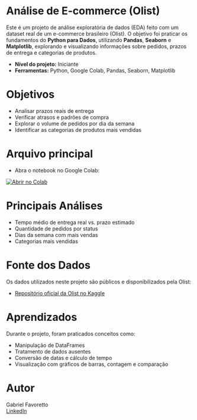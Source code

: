 # Análise de E-commerce (Olist)

Este é um projeto de análise exploratória de dados (EDA) feito com um dataset real de um e-commerce brasileiro (Olist). O objetivo foi praticar os fundamentos do **Python para Dados**, utilizando **Pandas**, **Seaborn** e **Matplotlib**, explorando e visualizando informações sobre pedidos, prazos de entrega e categorias de produtos.

- **Nível do projeto:** Iniciante  
- **Ferramentas:** Python, Google Colab, Pandas, Seaborn, Matplotlib

#  Objetivos

- Analisar prazos reais de entrega
- Verificar atrasos e padrões de compra
- Explorar o volume de pedidos por dia da semana
- Identificar as categorias de produtos mais vendidas

# Arquivo principal

- Abra o notebook no Google Colab:

[![Abrir no Colab](https://img.shields.io/badge/Ver%20no-Colab-blue?logo=googlecolab)](https://colab.research.google.com/drive/1O63aLtmaKGVltuugeBUY8QDfdKRbywyz)


# Principais Análises

- Tempo médio de entrega real vs. prazo estimado
- Quantidade de pedidos por status
- Dias da semana com mais vendas
- Categorias mais vendidas

# Fonte dos Dados

Os dados utilizados neste projeto são públicos e disponibilizados pela Olist:
- [Repositório oficial da Olist no Kaggle](https://www.kaggle.com/datasets/olistbr/brazilian-ecommerce)

# Aprendizados

Durante o projeto, foram praticados conceitos como:
- Manipulação de DataFrames
- Tratamento de dados ausentes
- Conversão de datas e cálculo de tempo
- Visualização com gráficos de barras, contagem e comparação

# Autor

Gabriel Favoretto  
[LinkedIn](https://www.linkedin.com/in/gabriel-favoretto/)

